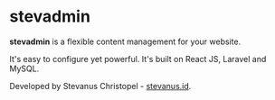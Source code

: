 # stevadmin

**stevadmin** is a flexible content management for your website.

It's easy to configure yet powerful. It's built on React JS, Laravel and MySQL.

Developed by Stevanus Christopel - [stevanus.id](http://stevanus.id/).